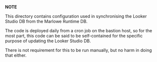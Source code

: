 **NOTE**

This directory contains configuration used in synchronising the Looker Studio DB from the Marlowe Runtime DB.

The code is deployed daily from a cron job on the bastion host, so for the most part, this code can be said to be self-contained for the specific purpose of updating the Looker Studio DB.

There is not requirement for this to be run manually, but no harm in doing that either.
